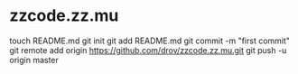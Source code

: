 zzcode.zz.mu
============
touch README.md
git init
git add README.md
git commit -m "first commit"
git remote add origin https://github.com/drov/zzcode.zz.mu.git
git push -u origin master
